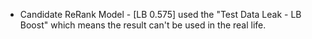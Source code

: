 * Candidate ReRank Model - [LB 0.575] used the "Test Data Leak - LB Boost"
which means the result can't be used in the real life.



